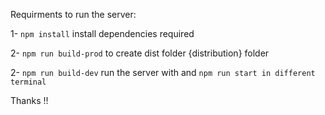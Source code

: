 Requirments to run the server:

1- `npm install` install dependencies required

2- `npm run build-prod` to create dist folder {distribution} folder

2- `npm run build-dev` run the server with and `npm run start in different terminal`

Thanks !!
